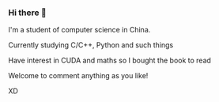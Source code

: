 ### Hi there 👋

I'm a student of computer science in China.

Currently studying C/C++, Python and such things

Have interest in CUDA and maths so I bought the book to read

Welcome to comment anything as you like!

XD
<!--
**altship/altship** is a ✨ _special_ ✨ repository because its `README.md` (this file) appears on your GitHub profile.

Here are some ideas to get you started:

- 🔭 I’m currently working on ...
- 🌱 I’m currently learning ...
- 👯 I’m looking to collaborate on ...
- 🤔 I’m looking for help with ...
- 💬 Ask me about ...
- 📫 How to reach me: ...
- 😄 Pronouns: ...
- ⚡ Fun fact: ...
-->
